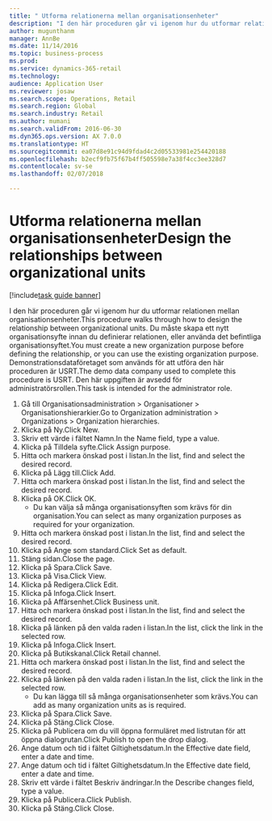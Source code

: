 ```yaml
--- 
title: " Utforma relationerna mellan organisationsenheter"
description: "I den här proceduren går vi igenom hur du utformar relationen mellan organisationsenheter."
author: mugunthanm
manager: AnnBe
ms.date: 11/14/2016
ms.topic: business-process
ms.prod: 
ms.service: dynamics-365-retail
ms.technology: 
audience: Application User
ms.reviewer: josaw
ms.search.scope: Operations, Retail
ms.search.region: Global
ms.search.industry: Retail
ms.author: mumani
ms.search.validFrom: 2016-06-30
ms.dyn365.ops.version: AX 7.0.0
ms.translationtype: HT
ms.sourcegitcommit: ea07d8e91c94d9fdad4c2d05533981e254420188
ms.openlocfilehash: b2ecf9fb75f67b4ff505598e7a38f4cc3ee328d7
ms.contentlocale: sv-se
ms.lasthandoff: 02/07/2018

---
```

# <a name="design-the-relationships-between-organizational-units"></a><span data-ttu-id="79f22-103"> Utforma relationerna mellan organisationsenheter</span><span class="sxs-lookup"><span data-stu-id="79f22-103">Design the relationships between organizational units</span></span>

[!include[task guide banner](../includes/task-guide-banner.md)]

<span data-ttu-id="79f22-104">I den här proceduren går vi igenom hur du utformar relationen mellan organisationsenheter.</span><span class="sxs-lookup"><span data-stu-id="79f22-104">This procedure walks through how to design the relationship between organizational units.</span></span> <span data-ttu-id="79f22-105">Du måste skapa ett nytt organisationsyfte innan du definierar relationen, eller använda det befintliga organisationsyftet.</span><span class="sxs-lookup"><span data-stu-id="79f22-105">You must create a new organization purpose before defining the relationship, or you can use the existing organization purpose.</span></span> <span data-ttu-id="79f22-106">Demonstrationsdataföretaget som används för att utföra den här proceduren är USRT.</span><span class="sxs-lookup"><span data-stu-id="79f22-106">The demo data company used to complete this procedure is USRT.</span></span> <span data-ttu-id="79f22-107">Den här uppgiften är avsedd för administratörsrollen.</span><span class="sxs-lookup"><span data-stu-id="79f22-107">This task is intended for the administrator role.</span></span>

1. <span data-ttu-id="79f22-108">Gå till Organisationsadministration > Organisationer > Organisationshierarkier.</span><span class="sxs-lookup"><span data-stu-id="79f22-108">Go to Organization administration > Organizations > Organization hierarchies.</span></span>
2. <span data-ttu-id="79f22-109">Klicka på Ny.</span><span class="sxs-lookup"><span data-stu-id="79f22-109">Click New.</span></span>
3. <span data-ttu-id="79f22-110">Skriv ett värde i fältet Namn.</span><span class="sxs-lookup"><span data-stu-id="79f22-110">In the Name field, type a value.</span></span>
4. <span data-ttu-id="79f22-111">Klicka på Tilldela syfte.</span><span class="sxs-lookup"><span data-stu-id="79f22-111">Click Assign purpose.</span></span>
5. <span data-ttu-id="79f22-112">Hitta och markera önskad post i listan.</span><span class="sxs-lookup"><span data-stu-id="79f22-112">In the list, find and select the desired record.</span></span>
6. <span data-ttu-id="79f22-113">Klicka på Lägg till.</span><span class="sxs-lookup"><span data-stu-id="79f22-113">Click Add.</span></span>
7. <span data-ttu-id="79f22-114">Hitta och markera önskad post i listan.</span><span class="sxs-lookup"><span data-stu-id="79f22-114">In the list, find and select the desired record.</span></span>
8. <span data-ttu-id="79f22-115">Klicka på OK.</span><span class="sxs-lookup"><span data-stu-id="79f22-115">Click OK.</span></span>
    * <span data-ttu-id="79f22-116">Du kan välja så många organisationsyften som krävs för din organisation.</span><span class="sxs-lookup"><span data-stu-id="79f22-116">You can select as many organization purposes as required for your organization.</span></span>  
9. <span data-ttu-id="79f22-117">Hitta och markera önskad post i listan.</span><span class="sxs-lookup"><span data-stu-id="79f22-117">In the list, find and select the desired record.</span></span>
10. <span data-ttu-id="79f22-118">Klicka på Ange som standard.</span><span class="sxs-lookup"><span data-stu-id="79f22-118">Click Set as default.</span></span>
11. <span data-ttu-id="79f22-119">Stäng sidan.</span><span class="sxs-lookup"><span data-stu-id="79f22-119">Close the page.</span></span>
12. <span data-ttu-id="79f22-120">Klicka på Spara.</span><span class="sxs-lookup"><span data-stu-id="79f22-120">Click Save.</span></span>
13. <span data-ttu-id="79f22-121">Klicka på Visa.</span><span class="sxs-lookup"><span data-stu-id="79f22-121">Click View.</span></span>
14. <span data-ttu-id="79f22-122">Klicka på Redigera.</span><span class="sxs-lookup"><span data-stu-id="79f22-122">Click Edit.</span></span>
15. <span data-ttu-id="79f22-123">Klicka på Infoga.</span><span class="sxs-lookup"><span data-stu-id="79f22-123">Click Insert.</span></span>
16. <span data-ttu-id="79f22-124">Klicka på Affärsenhet.</span><span class="sxs-lookup"><span data-stu-id="79f22-124">Click Business unit.</span></span>
17. <span data-ttu-id="79f22-125">Hitta och markera önskad post i listan.</span><span class="sxs-lookup"><span data-stu-id="79f22-125">In the list, find and select the desired record.</span></span>
18. <span data-ttu-id="79f22-126">Klicka på länken på den valda raden i listan.</span><span class="sxs-lookup"><span data-stu-id="79f22-126">In the list, click the link in the selected row.</span></span>
19. <span data-ttu-id="79f22-127">Klicka på Infoga.</span><span class="sxs-lookup"><span data-stu-id="79f22-127">Click Insert.</span></span>
20. <span data-ttu-id="79f22-128">Klicka på Butikskanal.</span><span class="sxs-lookup"><span data-stu-id="79f22-128">Click Retail channel.</span></span>
21. <span data-ttu-id="79f22-129">Hitta och markera önskad post i listan.</span><span class="sxs-lookup"><span data-stu-id="79f22-129">In the list, find and select the desired record.</span></span>
22. <span data-ttu-id="79f22-130">Klicka på länken på den valda raden i listan.</span><span class="sxs-lookup"><span data-stu-id="79f22-130">In the list, click the link in the selected row.</span></span>
    * <span data-ttu-id="79f22-131">Du kan lägga till så många organisationsenheter som krävs.</span><span class="sxs-lookup"><span data-stu-id="79f22-131">You can add as many organization units as is required.</span></span>  
23. <span data-ttu-id="79f22-132">Klicka på Spara.</span><span class="sxs-lookup"><span data-stu-id="79f22-132">Click Save.</span></span>
24. <span data-ttu-id="79f22-133">Klicka på Stäng.</span><span class="sxs-lookup"><span data-stu-id="79f22-133">Click Close.</span></span>
25. <span data-ttu-id="79f22-134">Klicka på Publicera om du vill öppna formuläret med listrutan för att öppna dialogrutan.</span><span class="sxs-lookup"><span data-stu-id="79f22-134">Click Publish to open the drop dialog.</span></span>
26. <span data-ttu-id="79f22-135">Ange datum och tid i fältet Giltighetsdatum.</span><span class="sxs-lookup"><span data-stu-id="79f22-135">In the Effective date field, enter a date and time.</span></span>
27. <span data-ttu-id="79f22-136">Ange datum och tid i fältet Giltighetsdatum.</span><span class="sxs-lookup"><span data-stu-id="79f22-136">In the Effective date field, enter a date and time.</span></span>
28. <span data-ttu-id="79f22-137">Skriv ett värde i fältet Beskriv ändringar.</span><span class="sxs-lookup"><span data-stu-id="79f22-137">In the Describe changes field, type a value.</span></span>
29. <span data-ttu-id="79f22-138">Klicka på Publicera.</span><span class="sxs-lookup"><span data-stu-id="79f22-138">Click Publish.</span></span>
30. <span data-ttu-id="79f22-139">Klicka på Stäng.</span><span class="sxs-lookup"><span data-stu-id="79f22-139">Click Close.</span></span>


